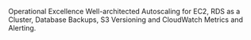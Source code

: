Operational Excellence
Well-architected
Autoscaling for EC2, RDS as a Cluster, Database Backups, S3 Versioning and CloudWatch Metrics and Alerting.

